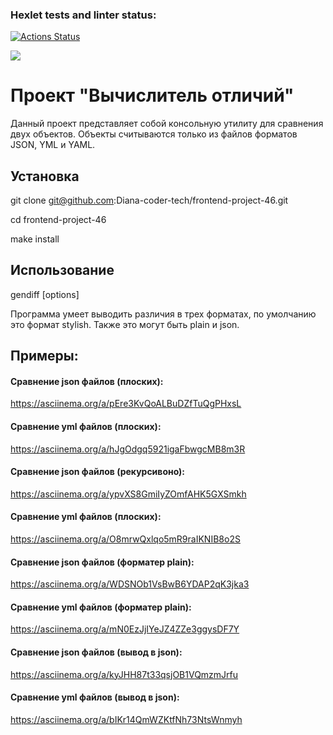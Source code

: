 ### Hexlet tests and linter status:
[![Actions Status](https://github.com/Diana-coder-tech/frontend-project-46/actions/workflows/hexlet-check.yml/badge.svg)](https://github.com/Diana-coder-tech/frontend-project-46/actions)

<a href="https://codeclimate.com/github/Diana-coder-tech/frontend-project-46/test_coverage"><img src="https://api.codeclimate.com/v1/badges/8a5df437d47fbde1c543/test_coverage" /></a>

# Проект "Вычислитель отличий"

Данный проект представляет собой консольную утилиту для сравнения двух объектов. Объекты считываются только из файлов форматов JSON, YML и YAML.

## Установка

git clone git@github.com:Diana-coder-tech/frontend-project-46.git

cd frontend-project-46

make install

## Использование

gendiff [options] <filepath1> <filepath2>

Программа умеет выводить различия в трех форматах, по умолчанию это формат stylish. Также это могут быть plain и json. 

## Примеры:

#### Сравнение json файлов (плоских):

https://asciinema.org/a/pEre3KvQoALBuDZfTuQgPHxsL

#### Сравнение yml файлов (плоских):

https://asciinema.org/a/hJgOdgq5921igaFbwgcMB8m3R

#### Сравнение json файлов (рекурсивоно):

https://asciinema.org/a/ypvXS8GmiIyZOmfAHK5GXSmkh

#### Сравнение yml файлов (плоских):

https://asciinema.org/a/O8mrwQxlqo5mR9raIKNIB8o2S

#### Сравнение json файлов (форматер plain):

https://asciinema.org/a/WDSNOb1VsBwB6YDAP2qK3jka3

#### Сравнение yml файлов (форматер plain):

https://asciinema.org/a/mN0EzJjIYeJZ4ZZe3ggysDF7Y

#### Сравнение json файлов (вывод в json):

 https://asciinema.org/a/kyJHH87t33qsjOB1VQmzmJrfu

#### Сравнение yml файлов (вывод в json):

 https://asciinema.org/a/bIKr14QmWZKtfNh73NtsWnmyh
